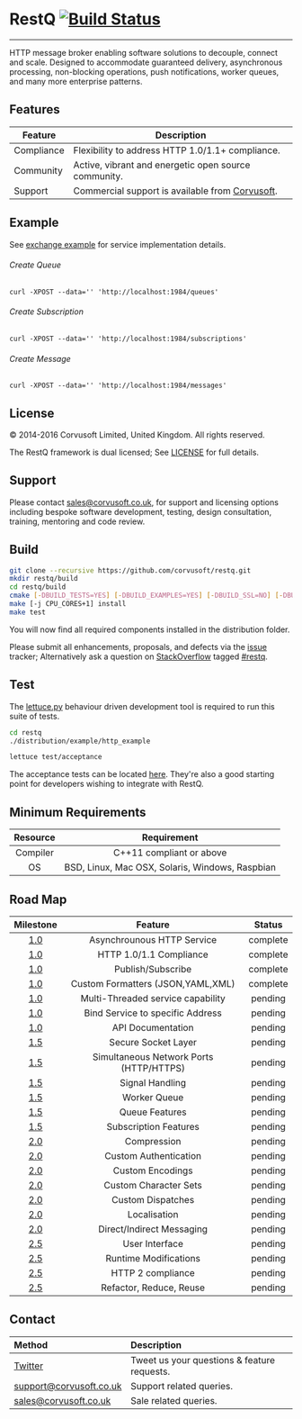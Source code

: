 # RestQ [![Build Status](https://travis-ci.org/Corvusoft/restq.svg?branch=master)](https://travis-ci.org/Corvusoft/restq) 

----------

HTTP message broker enabling software solutions to decouple, connect and scale. Designed to accommodate guaranteed delivery, asynchronous processing, non-blocking operations, push notifications, worker queues, and many more enterprise patterns.

## Features

| Feature | Description |
|---------|-------------| 
| Compliance | Flexibility to address HTTP 1.0/1.1+ compliance. |
| Community  | Active, vibrant and energetic open source community. |
| Support | Commercial support is available from [Corvusoft](http://www.corvusoft.co.uk). |

## Example

See [exchange example](https://github.com/Corvusoft/restq/tree/master/example) for service implementation details.

###### Create Queue
```
curl -XPOST --data='' 'http://localhost:1984/queues'
```
###### Create Subscription
```
curl -XPOST --data='' 'http://localhost:1984/subscriptions'
```
###### Create Message
```
curl -XPOST --data='' 'http://localhost:1984/messages'
```

## License

&copy; 2014-2016 Corvusoft Limited, United Kingdom. All rights reserved. 

The RestQ framework is dual licensed; See [LICENSE](LICENSE) for full details.

## Support

Please contact sales@corvusoft.co.uk, for support and licensing options including bespoke software development, testing, design consultation, training, mentoring and code review.              

## Build

```bash
git clone --recursive https://github.com/corvusoft/restq.git
mkdir restq/build
cd restq/build
cmake [-DBUILD_TESTS=YES] [-DBUILD_EXAMPLES=YES] [-DBUILD_SSL=NO] [-DBUILD_SHARED=YES] [-DCMAKE_INSTALL_PREFIX=/output-directory] ..
make [-j CPU_CORES+1] install
make test
```

You will now find all required components installed in the distribution folder.

Please submit all enhancements, proposals, and defects via the [issue](http://github.com/corvusoft/restq/issues) tracker; Alternatively ask a question on [StackOverflow](http://stackoverflow.com/questions/ask) tagged [#restq](http://stackoverflow.com/questions/tagged/restq).

## Test

The [lettuce.py](http://lettuce.it) behaviour driven development tool is required to run this suite of tests.

```bash
cd restq
./distribution/example/http_example

lettuce test/acceptance
```

The acceptance tests can be located [here](https://github.com/Corvusoft/restq/tree/master/test/acceptance/features). They're also a good starting point for developers wishing to integrate with RestQ.

## Minimum Requirements

|     Resource   |                   Requirement                   |
|:--------------:|:-----------------------------------------------:| 
|     Compiler   |          C++11 compliant or above               |
|        OS      | BSD, Linux, Mac OSX, Solaris, Windows, Raspbian |

## Road Map

|   Milestone   |                   Feature                       |      Status     |
|:-------------:|:-----------------------------------------------:|:---------------:| 
|   [1.0](https://github.com/Corvusoft/restq/milestones/1.0)  |         Asynchrounous HTTP Service              |     complete    |
|   [1.0](https://github.com/Corvusoft/restq/milestones/1.0)  |             HTTP 1.0/1.1 Compliance             |     complete    |
|   [1.0](https://github.com/Corvusoft/restq/milestones/1.0)  |              Publish/Subscribe                  |     complete    |
|   [1.0](https://github.com/Corvusoft/restq/milestones/1.0)  |         Custom Formatters (JSON,YAML,XML)       |     complete    |
|   [1.0](https://github.com/Corvusoft/restq/milestones/1.0)  |      Multi-Threaded service capability          |      pending    |
|   [1.0](https://github.com/Corvusoft/restq/milestones/1.0)  |       Bind Service to specific Address          |      pending    |
|   [1.0](https://github.com/Corvusoft/restq/milestones/1.0)  |              API Documentation                  |      pending    |
|   [1.5](https://github.com/Corvusoft/restq/milestones/1.5)  |             Secure Socket Layer                 |      pending    |
|   [1.5](https://github.com/Corvusoft/restq/milestones/1.5)  |     Simultaneous Network Ports (HTTP/HTTPS)     |      pending    |
|   [1.5](https://github.com/Corvusoft/restq/milestones/1.5)  |               Signal Handling                   |      pending    |
|   [1.5](https://github.com/Corvusoft/restq/milestones/1.5)  |                 Worker Queue                    |      pending    |
|   [1.5](https://github.com/Corvusoft/restq/milestones/1.5)  |                 Queue Features                  |      pending    |
|   [1.5](https://github.com/Corvusoft/restq/milestones/1.5)  |            Subscription Features                |      pending    |
|   [2.0](https://github.com/Corvusoft/restq/milestones/2.0)  |                 Compression                     |      pending    |
|   [2.0](https://github.com/Corvusoft/restq/milestones/2.0)  |             Custom Authentication               |      pending    |
|   [2.0](https://github.com/Corvusoft/restq/milestones/2.0)  |               Custom Encodings                  |      pending    |
|   [2.0](https://github.com/Corvusoft/restq/milestones/2.0)  |             Custom Character Sets               |      pending    |
|   [2.0](https://github.com/Corvusoft/restq/milestones/2.0)  |               Custom Dispatches                 |      pending    |
|   [2.0](https://github.com/Corvusoft/restq/milestones/2.0)  |                  Localisation                   |      pending    |
|   [2.0](https://github.com/Corvusoft/restq/milestones/2.0)  |           Direct/Indirect Messaging             |      pending    |
|   [2.5](https://github.com/Corvusoft/restq/milestones/2.5)  |                 User Interface                  |      pending    |
|   [2.5](https://github.com/Corvusoft/restq/milestones/2.5)  |             Runtime Modifications               |      pending    |
|   [2.5](https://github.com/Corvusoft/restq/milestones/2.5)  |               HTTP 2 compliance                 |      pending    |
|   [2.5](https://github.com/Corvusoft/restq/milestones/2.5)  |            Refactor, Reduce, Reuse              |      pending    |

## Contact

|     Method    |                   Description                  |
|:--------------|:-----------------------------------------------| 
| [Twitter](http://www.twitter.com/corvusoft)                  | Tweet us your questions & feature requests.   |
| support@corvusoft.co.uk                                      | Support related queries.                      |
| sales@corvusoft.co.uk                                        | Sale related queries.                         |

